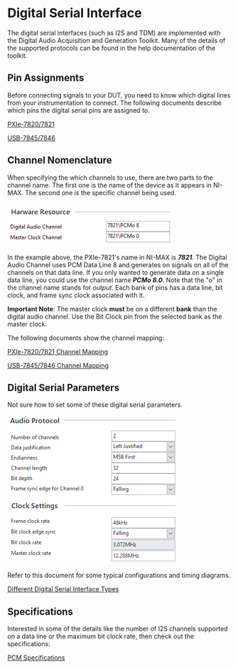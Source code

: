 # Digital Serial Interface

The digital serial interfaces (such as I2S and TDM) are implemented with the Digital Audio Acquisition and Generation Toolkit. Many of the details of the supported protocols can be found in the help documentation of the toolkit.

## Pin Assignments

Before connecting signals to your DUT, you need to know which digital lines from your instrumentation to connect. The following documents describe which pins the digital serial pins are assigned to.

[PXIe-7820/7821](https://www.ni.com/docs/en-US/bundle/digital-audio-acquisition-generation/page/connector-pin-pxie-7820-7821-pcm-acq-gen.html)

[USB-7845/7846](https://www.ni.com/docs/en-US/bundle/digital-audio-acquisition-generation/page/connector-pin-usb-7845-7846-pcm-acq-gen.html)

## Channel Nomenclature

When specifying the which channels to use, there are two parts to the channel name. The first one is the name of the device as it appears in NI-MAX. The second one is the specific channel being used.

![PCM Naming Example](../meas-images/digital-serial-channel-names.png)

In the example above, the PXIe-7821's name in NI-MAX is ***7821***. The Digital Audio Channel uses PCM Data Line 8 and generates on signals on all of the channels on that data line. If you only wanted to generate data on a single data line, you could use the channel name ***PCMo 8.0***. Note that the "o" in the channel name stands for *output*. Each bank of pins has a data line, bit clock, and frame sync clock associated with it.

**Important Note**: The master clock **must** be on a different **bank** than the digital audio channel. Use the Bit Clock pin from the selected bank as the master clock.

The following documents show the channel mapping:

[PXIe-7820/7821 Channel Mapping](https://www.ni.com/docs/en-US/bundle/digital-audio-acquisition-generation/page/specs-pcm-bank-map-pxie-7820-7821.html)

[USB-7845/7846 Channel Mapping](https://www.ni.com/docs/en-US/bundle/digital-audio-acquisition-generation/page/specs-pcm-bank-map-usb-7845-7846.html)

## Digital Serial Parameters

Not sure how to set some of these digital serial parameters.

![Digital Serial Parameters](../meas-images/digital-serial-parameters.png)

Refer to this document for some typical configurations and timing diagrams.

[Different Digital Serial Interface Types](https://www.ni.com/docs/en-US/bundle/digital-audio-acquisition-generation/page/acquire-generate-signal-different-interface.html)

## Specifications

Interested in some of the details like the number of I2S channels supported on a data line or the maximum bit clock rate, then check out the specifications:

[PCM Specifications](https://www.ni.com/docs/en-US/bundle/digital-audio-acquisition-generation/page/specs-pcm-acq-gen.html)